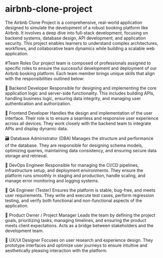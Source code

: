 # airbnb-clone-project
The Airbnb Clone Project is a comprehensive, real-world application designed to simulate the development of a robust booking platform like Airbnb. It involves a deep dive into full-stack development, focusing on backend systems, database design, API development, and application security. This project enables learners to understand complex architectures, workflows, and collaborative team dynamics while building a scalable web application.

#Team Roles
Our project team is composed of professionals assigned to specific roles to ensure the successful development and deployment of our Airbnb booking platform. Each team member brings unique skills that align with the responsibilities outlined below:

🔧 Backend Developer
Responsible for designing and implementing the core application logic and server-side functionality. This includes building APIs, handling business logic, ensuring data integrity, and managing user authentication and authorization.

🎨 Frontend Developer
Handles the design and implementation of the user interface. Their role is to ensure a seamless and responsive user experience across all devices. They work closely with the backend team to integrate APIs and display dynamic data.

🗃️ Database Administrator (DBA)
Manages the structure and performance of the database. They are responsible for designing schema models, optimizing queries, maintaining data consistency, and ensuring secure data storage and retrieval.

🔌 DevOps Engineer
Responsible for managing the CI/CD pipelines, infrastructure setup, and deployment environments. They ensure the platform runs smoothly in staging and production, handle scaling, and manage error monitoring and logging systems.

🧪 QA Engineer (Tester)
Ensures the platform is stable, bug-free, and meets user requirements. They write and execute test cases, perform regression testing, and verify both functional and non-functional aspects of the application.

🧠 Product Owner / Project Manager
Leads the team by defining the project goals, prioritizing tasks, managing timelines, and ensuring the product meets client expectations. Acts as a bridge between stakeholders and the development team.

🧩 UX/UI Designer
Focuses on user research and experience design. They prototype interfaces and optimize user journeys to ensure intuitive and aesthetically pleasing interaction with the platform.


